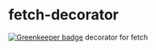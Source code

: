 # fetch-decorator

[![Greenkeeper badge](https://badges.greenkeeper.io/yeliex/fetch-decorator.svg)](https://greenkeeper.io/)
decorator for fetch
